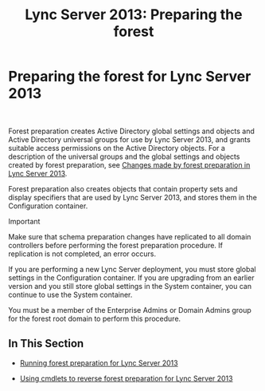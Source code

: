 ﻿---
title: 'Lync Server 2013: Preparing the forest'
TOCTitle: Preparing the forest
ms:assetid: 3d188fcb-c64e-46cf-a3a7-9e3ebefed7fd
ms:mtpsurl: https://technet.microsoft.com/en-us/library/Gg425898(v=OCS.15)
ms:contentKeyID: 48183926
ms.date: 07/23/2014
mtps_version: v=OCS.15
---

# Preparing the forest for Lync Server 2013

 


Forest preparation creates Active Directory global settings and objects and Active Directory universal groups for use by Lync Server 2013, and grants suitable access permissions on the Active Directory objects. For a description of the universal groups and the global settings and objects created by forest preparation, see [Changes made by forest preparation in Lync Server 2013](lync-server-2013-changes-made-by-forest-preparation.md).

Forest preparation also creates objects that contain property sets and display specifiers that are used by Lync Server 2013, and stores them in the Configuration container.


> [!IMPORTANT]
> Make sure that schema preparation changes have replicated to all domain controllers before performing the forest preparation procedure. If replication is not completed, an error occurs.



If you are performing a new Lync Server deployment, you must store global settings in the Configuration container. If you are upgrading from an earlier version and you still store global settings in the System container, you can continue to use the System container.

You must be a member of the Enterprise Admins or Domain Admins group for the forest root domain to perform this procedure.

## In This Section

  - [Running forest preparation for Lync Server 2013](lync-server-2013-running-forest-preparation.md)

  - [Using cmdlets to reverse forest preparation for Lync Server 2013](lync-server-2013-using-cmdlets-to-reverse-forest-preparation.md)

